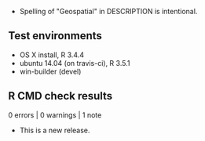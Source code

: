 
* Spelling of "Geospatial" in DESCRIPTION is intentional. 


## Test environments

* OS X install, R 3.4.4
* ubuntu 14.04 (on travis-ci), R 3.5.1
* win-builder (devel)

## R CMD check results

0 errors | 0 warnings | 1 note


* This is a new release.
